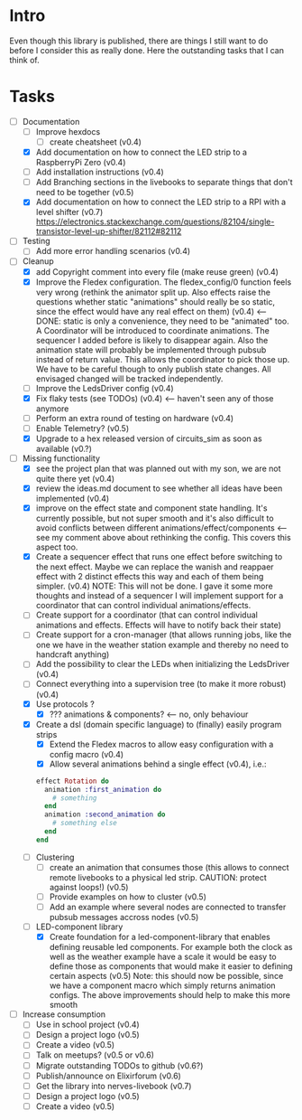 <!--
Copyright 2023, Matthias Reik <fledex@reik.org>

SPDX-License-Identifier: Apache-2.0
-->

# Intro
Even though this library is published, there are things I still want to do before I consider this as really done. Here the outstanding tasks that I can think of.

# Tasks
- [ ] Documentation
  - [ ] Improve hexdocs
    - [ ] create cheatsheet (v0.4)
  - [x] Add documentation on how to connect the LED strip to a RaspberryPi Zero (v0.4) 
  - [ ] Add installation instructions (v0.4)
  - [ ] Add Branching sections in the livebooks to separate things that don't need to be together (v0.5)
  - [x] Add documentation on how to connect the LED strip to a RPI with a level shifter (v0.7)
        https://electronics.stackexchange.com/questions/82104/single-transistor-level-up-shifter/82112#82112
- [ ] Testing
  - [ ] Add more error handling scenarios (v0.4)
- [ ] Cleanup
  - [x] add Copyright comment into every file (make reuse green) (v0.4)
  - [x] Improve the Fledex configuration. The fledex_config/0 function feels very wrong (rethink the animator split up. Also effects raise the questions whether static "animations" should really be so static, since the effect would have any real effect on them) (v0.4) <-- DONE: static is only a convenience, they need to be "animated" too. A Coordinator will be introduced to coordinate animations. The sequencer I added before is likely to disappear again. Also the animation state will probably be implemented through pubsub instead of return value. This allows the coordinator to pick those up. We have to be careful though to only publish state changes. All envisaged changed will be tracked independently.
  - [ ] Improve the LedsDriver config (v0.4)
  - [x] Fix flaky tests (see TODOs) (v0.4) <-- haven't seen any of those anymore
  - [ ] Perform an extra round of testing on hardware (v0.4)
  - [ ] Enable Telemetry? (v0.5)
  - [x] Upgrade to a hex released version of circuits_sim as soon as available (v0.?)
- [ ] Missing functionality
  - [x] see the project plan that was planned out with my son, we are not quite there yet (v0.4)
  - [x] review the ideas.md document to see whether all ideas have been implemented (v0.4)
  - [x] improve on the effect state and component state handling. It's currently possible, but not super smooth and it's also difficult to avoid conflicts between different animations/effect/components <-- see my comment above about rethinking the config. This covers this aspect too.
  - [x] Create a sequencer effect that runs one effect before switching to the next effect. Maybe we  can replace the wanish and reappaer effect with 2 distinct effects this way and each of them being simpler. (v0.4) NOTE: This will not be done. I gave it some more thoughts and instead of a sequencer I will implement support for a coordinator that can control individual animations/effects.
  - [ ] Create support for a coordinator (that can control individual animations and effects. Effects will have to notify back their state)
  - [ ] Create support for a cron-manager (that allows running jobs, like the one we have in the weather station example and thereby no need to handcraft anything)
  - [ ] Add the possibility to clear the LEDs when initializing the LedsDriver (v0.4)
  - [ ] Connect everything into a supervision tree (to make it more robust) (v0.4)
  - [x] Use protocols ?
    - [x] ??? animations & components? <-- no, only behaviour
  - [x] Create a dsl (domain specific language) to (finally) easily program strips
    - [x] Extend the Fledex macros to allow easy configuration with a config macro (v0.4)
    - [x] Allow several animations behind a single effect (v0.4), i.e.:
    ```elixir
    effect Rotation do
      animation :first_animation do
        # something
      end
      animation :second_animation do
        # something else
      end
    end
    ```
  - [ ] Clustering
    - [ ] create an animation that consumes those (this allows to connect remote livebooks to a physical led strip. CAUTION: protect against loops!) (v0.5)
    - [ ] Provide examples on how to cluster (v0.5)
    - [ ] Add an example where several nodes are connected to transfer pubsub messages accross nodes (v0.5)
  - [ ] LED-component library
    - [x] Create foundation for a led-component-library that enables defining reusable led components. For example both the clock as well as the weather example have a scale it would be easy to define those as components that would make it easier to defining certain aspects (v0.5) Note: this should now be possible, since we have a component macro which simply returns animation configs. The above improvements should help to make this more smooth
- [ ] Increase consumption
  - [ ] Use in school project (v0.4)
  - [ ] Design a project logo (v0.5)
  - [ ] Create a video (v0.5)
  - [ ] Talk on meetups? (v0.5 or v0.6)
  - [ ] Migrate outstanding TODOs to github (v0.6?)
  - [ ] Publish/announce on Elixirforum (v0.6)
  - [ ] Get the library into nerves-livebook (v0.7)
  - [ ] Design a project logo (v0.5)
  - [ ] Create a video (v0.5)
